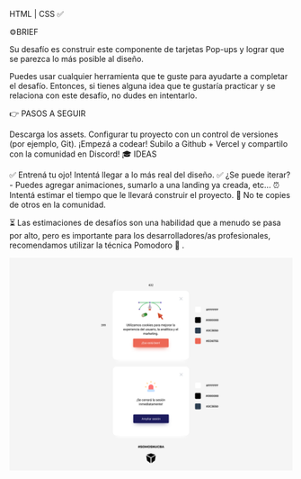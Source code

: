 HTML | CSS ✅

⚙️BRIEF

Su desafío es construir este componente de tarjetas Pop-ups y lograr que se parezca lo más posible al diseño.

Puedes usar cualquier herramienta que te guste para ayudarte a completar el desafío. Entonces, si tienes alguna idea que te gustaría practicar y se relaciona con este desafío, no dudes en intentarlo.

👉 PASOS A SEGUIR

Descarga los assets.
Configurar tu proyecto con un control de versiones (por ejemplo, Git).
¡Empezá a codear!
Subilo a Github + Vercel y compartilo con la comunidad en Discord!
🎓 IDEAS

✅ Entrená tu ojo! Intentá llegar a lo más real del diseño.
✅ ¿Se puede iterar? - Puedes agregar animaciones, sumarlo a una landing ya creada, etc... 
⏰ Intentá estimar el tiempo que le llevará construir el proyecto.
🚫 No te copies de otros en la comunidad.

⏳ Las estimaciones de desafíos son una habilidad que a menudo se pasa por alto, pero es importante para los desarrolladores/as profesionales, recomendamos utilizar la técnica Pomodoro 🍅 .

<img src="./assets/Pop-ups-01.png" alt="challenge-1">

